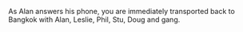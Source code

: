 As Alan answers his phone, you are immediately transported back to Bangkok with
Alan, Leslie, Phil, Stu, Doug and gang.
